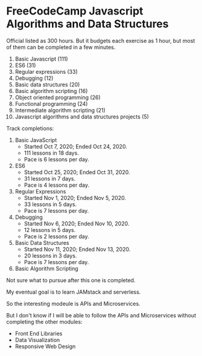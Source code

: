# FreeCodeCamp Javascript Algorithms and Data Structures

Official listed as 300 hours.  But it budgets each exercise as 1 hour, but most of them can be completed in a few minutes.  

1. Basic Javascript (111)
1. ES6 (31)
1. Regular expressions (33)
1. Debugging (12)
1. Basic data structures (20)
1. Basic algorithm scripting (16)
1. Object oriented programming (26)
1. Functional programming (24)
1. Intermediate algorithm scripting (21)
1. Javascript algorithms and data structures projects (5) 

Track completions:
1. Basic JavaScript
      * Started Oct 7, 2020; Ended Oct 24, 2020.  
      * 111 lessons in 18 days.
      * Pace is 6 lessons per day.
 1. ES6
      * Started Oct 25, 2020; Ended Oct 31, 2020.
      * 31 lessons in 7 days.
      * Pace is 4 lessons per day.
1. Regular Expressions
      * Started Nov 1, 2020; Ended Nov 5, 2020.
      * 33 lessons in 5 days.
      * Pace is 7 lessons per day.  
1. Debugging
      * Started Nov 6, 2020; Ended Nov 10, 2020.
      * 12 lessons in 5 days.
      * Pace is 2 lessons per day.
1. Basic Data Structures
      * Started Nov 11, 2020; Ended Nov 13, 2020.
      * 20 lessons in 3 days.
      * Pace is 7 lessons per day.
1. Basic Algorithm Scripting

    
Not sure what to pursue after this one is completed.

My eventual goal is to learn JAMstack and serverless.

So the interesting modeule is APIs and Microservices.

But I don't know if I will be able to follow the APIs and Microservices without completing the other modules:
  * Front End Libraries
  * Data Visualization
  * Responsive Web Design
